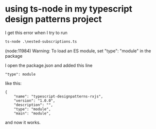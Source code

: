 
# using ts-node in my typescript design patterns project
I get this error when I try to run 
```cmd
ts-node .\nested-subscriptions.ts
```
(node:11984) Warning: To load an ES module, set "type": "module" in the package

I open the package.json and added this line
```
"type": module
```

like this:
```
{
    "name": "typescript-designpatterns-rxjs",
    "version": "1.0.0",
    "description": "",
    "type": "module",
    "main": "module",
```

and now it works.